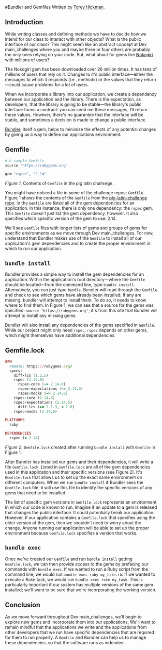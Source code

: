 #Bundler and Gemfiles
Written by [Torey Hickman](https://github.com/toreyhickman).

## Introduction

While writing classes and defining methods we have to decide how we intend for our class to interact with other objects?  What is the public interface of our class?  This might seem like an abstract concept at Dev main_challenges where you and maybe three or four others are probably the only ones relying on your code.  But, what about for gems like [Nokogiri](http://rubygems.org/gems/nokogiri) with millions of users?  

The Nokogiri gem has been downloaded over 26 million times.  It has tens of millions of users that rely on it.  Changes to it's public interface—either the messages to which it responds (i.e., methods) or the values that they return—could cause problems for a lot of users.  

When we incorporate a library into our application, we create a dependency between our application and the library.  There is the expectation, as developers, that the library is going to be stable—the library's public interface forms a contract:  you can send me these messages, I'll return these values.  However, there's no guarantee that the interface will be stable, and sometimes a decision is made to change a public interface.

[Bundler](http://bundler.io/), itself a gem, helps to minimize the effects of any potential changes by giving us a way to define our applications environment.

## Gemfile

```ruby
# A sample Gemfile
source 'https://rubygems.org'

gem "rspec", "2.14"
```

*Figure 1.* Contents of `Gemfile` in the pig latin challenge.

You might have noticed a file in some of the challenge repos:  `Gemfile`.  Figure 1 shows the contents of the `Gemfile` from the [pig-latin-challenge repo](../../../week-1-exercises/pig-latin-challenge).  In the `Gemfile` are listed all of the gem dependencies for an application.  In this instance, there is only one dependency:  the `rspec` gem.  This `Gemfile` doesn't just list the gem dependency, however.  It also specifies which specific version of the gem to use:  2.14.  

We'll see `Gemfile` files with longer lists of gems and groups of gems for specific environments as we move through Dev main_challenges.  For now, understand that Bundler makes use of the `Gemfile` to install all of our application's gem dependencies and to create the proper environment in which to run our application.

## `bundle install`

Bundler provides a simple way to install the gem dependencies for an application.  Within the application's root directory—where the `Gemfile` should be located—from the command line, type `bundle install`.  Alternatively, you can just type `bundle`.  Bundler will read through the `Gemfile` and check to see which gems have already been installed.  If any are missing, bundler will attempt to install them.  To do so, it needs to know where to find them.  In Figure 1, we can see that a source for the gems was specified:  `source 'https://rubygems.org'`; it's from this site that Bundler will attempt to install any missing gems.

Bundler will also install any dependencies of the gems specified in `Gemfile`.  While our project might only need `rspec`, `rspec` depends on other gems, which might themselves have additional dependencies.

## Gemfile.lock

```ruby
GEM
  remote: https://rubygems.org/
  specs:
    diff-lcs (1.2.5)
    rspec (2.14.0)
      rspec-core (~> 2.14.0)
      rspec-expectations (~> 2.14.0)
      rspec-mocks (~> 2.14.0)
    rspec-core (2.14.8)
    rspec-expectations (2.14.5)
      diff-lcs (>= 1.1.3, < 2.0)
    rspec-mocks (2.14.6)

PLATFORMS
  ruby

DEPENDENCIES
  rspec (= 2.14)
```

*Figure 2.*  `Gemfile.lock` created after running `bundle install` with `Gemfile` in Figure 1.

After Bundler has installed our gems and their dependencies, it will write a file `Gemfile.lock`.  Listed in `Gemfile.lock` are all of the gem dependencies used in this application and their specific versions (see Figure 2).  It's `Gemfile.lock` that allows us to set up the exact same environment on different computers.  When we run `bundle install` if Bundler sees the `Gemfile.lock` file, it will use this file to identify the specific versions of any gems that need to be installed.

The list of specific gem versions in `Gemfile.lock` represents an environment in which our code is known to run.  Imagine if an update to a gem is released that changes the public interface.  It could potentially break our application.  However, if our application contains a `Gemfile.lock` that specifies using the older version of the gem, then we shouldn't need to worry about the change.  Anyone running our application will be able to set up the proper environment because `Gemfile.lock` specifies a version that works.

## `bundle exec`

Once we've created our `Gemfile` and run `bundle install` getting `Gemfile.lock`, we can then provide access to the gems by prefacing our commands with `bundle exec`.  If we wanted to run a Ruby script from the command line, we would run `bundle exec ruby my_file.rb`.  If we wanted to execute a Rake task, we would run `bundle exec rake my_task`.  This is particularly important if our system has multiple versions of the same gem installed; we'll want to be sure that we're incorporating the working version.

## Conclusion

As we move forward throughout Dev main_challenges, we'll begin to explore new gems and incorporate them into our applications.  We'll want to remain mindful that the applications we write and the applications from other developers that we run have specific dependencies that are required for them to run properly.  A `Gemfile` and Bundler can help us to manage these dependencies, so that the software runs as indended.

